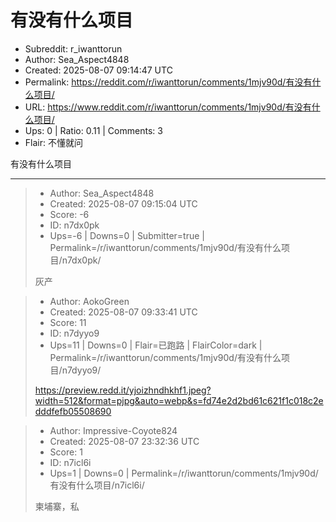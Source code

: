 # 有没有什么项目

- Subreddit: r_iwanttorun
- Author: Sea_Aspect4848
- Created: 2025-08-07 09:14:47 UTC
- Permalink: https://reddit.com/r/iwanttorun/comments/1mjv90d/有没有什么项目/
- URL: https://www.reddit.com/r/iwanttorun/comments/1mjv90d/有没有什么项目/
- Ups: 0 | Ratio: 0.11 | Comments: 3
- Flair: 不懂就问


有没有什么项目


---

> - Author: Sea_Aspect4848
> - Created: 2025-08-07 09:15:04 UTC
> - Score: -6
> - ID: n7dx0pk
> - Ups=-6 | Downs=0 | Submitter=true | Permalink=/r/iwanttorun/comments/1mjv90d/有没有什么项目/n7dx0pk/
>
> 灰产

> - Author: AokoGreen
> - Created: 2025-08-07 09:33:41 UTC
> - Score: 11
> - ID: n7dyyo9
> - Ups=11 | Downs=0 | Flair=已跑路 | FlairColor=dark | Permalink=/r/iwanttorun/comments/1mjv90d/有没有什么项目/n7dyyo9/
>
> https://preview.redd.it/yjoizhndhkhf1.jpeg?width=512&format=pjpg&auto=webp&s=fd74e2d2bd61c621f1c018c2edddfefb05508690

> - Author: Impressive-Coyote824
> - Created: 2025-08-07 23:32:36 UTC
> - Score: 1
> - ID: n7icl6i
> - Ups=1 | Downs=0 | Permalink=/r/iwanttorun/comments/1mjv90d/有没有什么项目/n7icl6i/
>
> 柬埔寨，私
